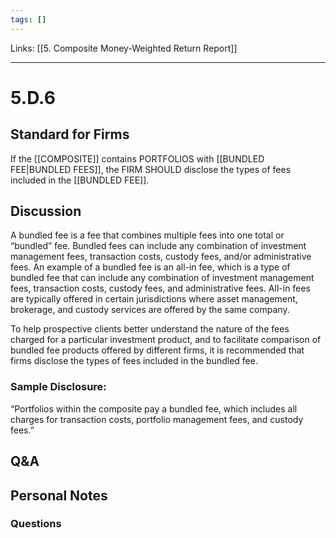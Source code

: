 ```yaml
---
tags: []
---
```

Links: [[5. Composite Money-Weighted Return Report]]
___
# 5.D.6
## Standard for Firms
If the [[COMPOSITE]] contains PORTFOLIOS with [[BUNDLED FEE|BUNDLED FEES]], the FIRM SHOULD disclose the types of fees included in the [[BUNDLED FEE]].
## Discussion
A bundled fee is a fee that combines multiple fees into one total or “bundled” fee. Bundled fees can include any combination of investment management fees, transaction costs, custody fees, and/or administrative fees. An example of a bundled fee is an all-in fee, which is a type of bundled fee that can include any combination of investment management fees, transaction costs, custody fees, and administrative fees. All-in fees are typically offered in certain jurisdictions where asset management, brokerage, and custody services are offered by the same company.

To help prospective clients better understand the nature of the fees charged for a particular investment product, and to facilitate comparison of bundled fee products offered by different firms, it is recommended that firms disclose the types of fees included in the bundled fee.
### Sample Disclosure:
“Portfolios within the composite pay a bundled fee, which includes all charges for transaction costs, portfolio management fees, and custody fees.”
## Q&A

## Personal Notes

### Questions